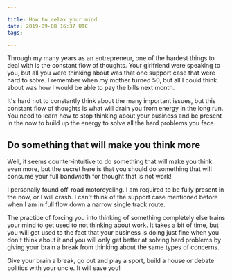 ```yaml
---

title: How to relax your mind
date: 2019-09-08 16:37 UTC
tags:

---
```



Through my many years as an entrepreneur, one of the hardest things to deal with is the constant flow of thoughts. Your girlfriend were speaking to you, but all you were thinking about was that one support case that were hard to solve. I remember when my mother turned 50, but all I could think about was how I would be able to pay the bills next month.

It's hard not to constantly think about the many important issues, but this constant flow of thoughts is what will drain you from energy in the long run. You need to learn how to stop thinking about your business and be present in the now to build up the energy to solve all the hard problems you face.

## Do something that will make you think more
Well, it seems counter-intuitive to do something that will make you think even more, but the secret here is that you should do something that will consume your full bandwidth for thought that is not work!

I personally found off-road motorcycling. I am required to be fully present in the now, or I will crash. I can't think of the support case mentioned before when I am in full flow down a narrow single track route.

The practice of forcing you into thinking of something completely else trains your mind to get used to not thinking about work. It takes a bit of time, but you will get used to the fact that your business is doing just fine when you don't think about it and you will only get better at solving hard problems by giving your brain a break from thinking about the same types of concerns.

Give your brain a break, go out and play a sport, build a house or debate politics with your uncle. It will save you!
